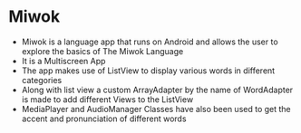 # Miwok
* Miwok is a language app that runs on Android and allows the user to explore the basics of The Miwok Language
* It is a Multiscreen App
* The app makes use of ListView to display various words in different categories
* Along with list view a custom ArrayAdapter by the name of WordAdapter is made to add different Views to the ListView 
* MediaPlayer and AudioManager Classes have also been used to get the accent and pronunciation of different words
